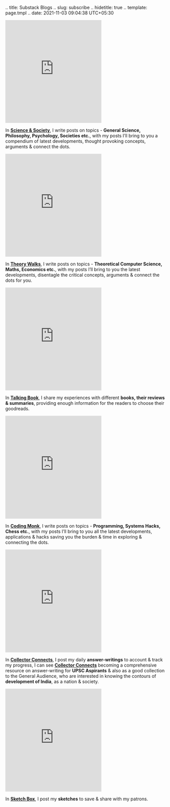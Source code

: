 .. title: Substack Blogs
.. slug: subscribe
.. hidetitle: true
.. template: page.tmpl
.. date: 2021-11-03 09:04:38 UTC+05:30

<div class="row">
	<div class="col-md-6">
		<iframe src="https://scientificsociety.substack.com/embed" max-width="480" height="320" frameborder="0" scrolling="no" class="centred"></iframe>
		<p>In <a href="https://scientificsociety.substack.com/"><strong>Science & Society</strong></a>, I write posts on topics - <strong>General Science, Philosophy, Psychology, Societies etc.</strong>, with my posts I’ll bring to you a compendium of latest developments, thought provoking concepts, arguments & connect the dots.</p>
	</div>
	<div class="col-md-6">
		<iframe src="https://theorywalks.substack.com/embed" max-width="480" height="320" frameborder="0" scrolling="no" class="centred"></iframe>	
		<p>In <a href="https://theorywalks.substack.com/"><strong>Theory Walks</strong></a>, I write posts on topics - <strong>Theoretical Computer Science, Maths, Economics etc.</strong>, with my posts I’ll bring to you the latest developments, disentagle the critical concepts, arguments & connect the dots for you.</p>
	</div>
</div>
<div class="row">
	<div class="col-md-6">
		<iframe src="https://talkingbook.substack.com/embed" max-width="480" height="320" frameborder="0" scrolling="no" class="centred"></iframe>
		<p>In <a href="https://talkingbook.substack.com/"><strong>Talking Book</strong></a>, I share my experiences with different <strong>books, their reviews & summaries</strong>, providing enough information for the readers to choose their goodreads.</p>
	</div>
	<div class="col-md-6">
		<iframe src="https://codingmonk.substack.com/embed" max-width="480" height="320" frameborder="0" scrolling="no" class="centred"></iframe>
		<p> In <a href="https://codingmonk.substack.com/"><strong>Coding Monk</strong></a>, I write posts on topics - <strong>Programming, Systems Hacks, Chess etc.</strong>, with my posts I’ll bring to you all the latest developments, applications & hacks saving you the burden & time in exploring & connecting the dots.</p>
	</div>
</div>
<div class="row">
	<div class="col-md-6">
		<iframe src="https://collectorconnects.substack.com/embed" max-width="480" height="320" frameborder="0" scrolling="no" class="centred"></iframe>
		<p>In <a href="https://collectorconnects.substack.com/"><strong>Collector Connects</strong></a>, I post my daily <strong>answer-writings</strong> to account & track my progress, I can see <a href="https://collectorconnects.substack.com/"><strong>Collector Connects</strong></a> becoming a comprehensive resource on answer-writing for <strong> UPSC  Aspirants</strong> & also as a good collection to the General Audience, who are interested in knowing the contours of <strong>development of India</strong>, as a nation & society.</p>	
	</div>
	<div class="col-md-6">
		<iframe src="https://sketchbox.substack.com/embed" max-width="480" height="320" frameborder="0" scrolling="no" class="centred"></iframe>
		<p>In <a href="https://sketchbox.substack.com/"><strong>Sketch Box</strong></a>, I post my <strong>sketches</strong> to save & share with my patrons.</p>
	</div>
</div>

